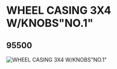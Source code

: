 # WHEEL CASING 3X4 W/KNOBS"NO.1"
## 95500
![WHEEL CASING 3X4 W/KNOBS"NO.1"](https://lc-www-live-s.legocdn.com/media/bricks/5/2/4621184.jpg)